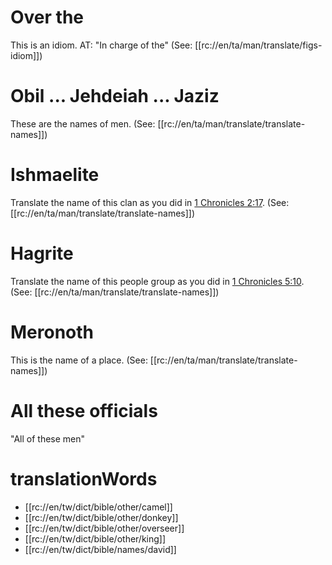 # Over the

This is an idiom. AT: "In charge of the" (See: [[rc://en/ta/man/translate/figs-idiom]])

# Obil ... Jehdeiah ... Jaziz

These are the names of men. (See: [[rc://en/ta/man/translate/translate-names]])

# Ishmaelite

Translate the name of this clan as you did in [1 Chronicles 2:17](../02/16.md). (See: [[rc://en/ta/man/translate/translate-names]])

# Hagrite

Translate the name of this people group as you did in [1 Chronicles 5:10](../05/10.md). (See: [[rc://en/ta/man/translate/translate-names]])

# Meronoth

This is the name of a place. (See: [[rc://en/ta/man/translate/translate-names]])

# All these officials

"All of these men"

# translationWords

* [[rc://en/tw/dict/bible/other/camel]]
* [[rc://en/tw/dict/bible/other/donkey]]
* [[rc://en/tw/dict/bible/other/overseer]]
* [[rc://en/tw/dict/bible/other/king]]
* [[rc://en/tw/dict/bible/names/david]]